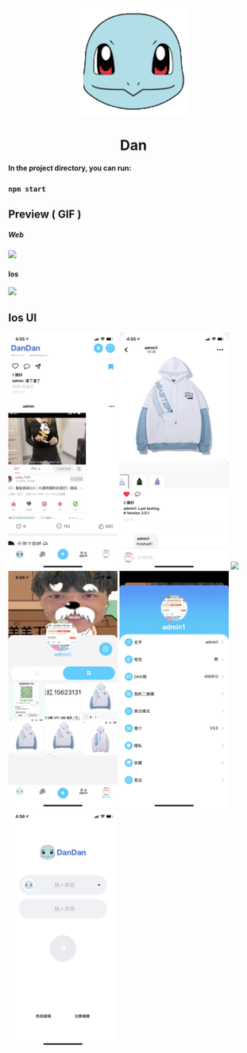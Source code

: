 
<p align="center">
    <img width="220" src="https://raw.githubusercontent.com/Dannyolly/Dan/master/home.png">
</p>

<h1 align="center">
    Dan
</h1>

#### In the project directory, you can run:

### `npm start`



##  Preview ( GIF )

##### Web
<img width="500" src="https://github.com/Dannyolly/MyWebSocket/blob/master/web.gif?raw=true">

#### Ios 

<img width="300" src="https://github.com/Dannyolly/Dan/blob/master/pic/ios.gif?raw=true">


## Ios UI

<img width="220" style="margin-right:0"  src="https://github.com/Dannyolly/Dan/blob/master/pic/IMG_8252.PNG?raw=true">

<img width="220"  src="https://github.com/Dannyolly/Dan/blob/master/pic/IMG_8253.PNG?raw=true">

<img width="220"  src="https://github.com/Dannyolly/Dan/blob/master/pic/IMG_8255.PNG?raw=true">

<img width="220"  src="https://github.com/Dannyolly/Dan/blob/master/pic/IMG_8256.PNG?raw=true">

<img width="220"  src="https://github.com/Dannyolly/Dan/blob/master/pic/IMG_8257.PNG?raw=true">

<img width="220"  src="https://github.com/Dannyolly/Dan/blob/master/pic/IMG_8260.PNG?raw=true">

